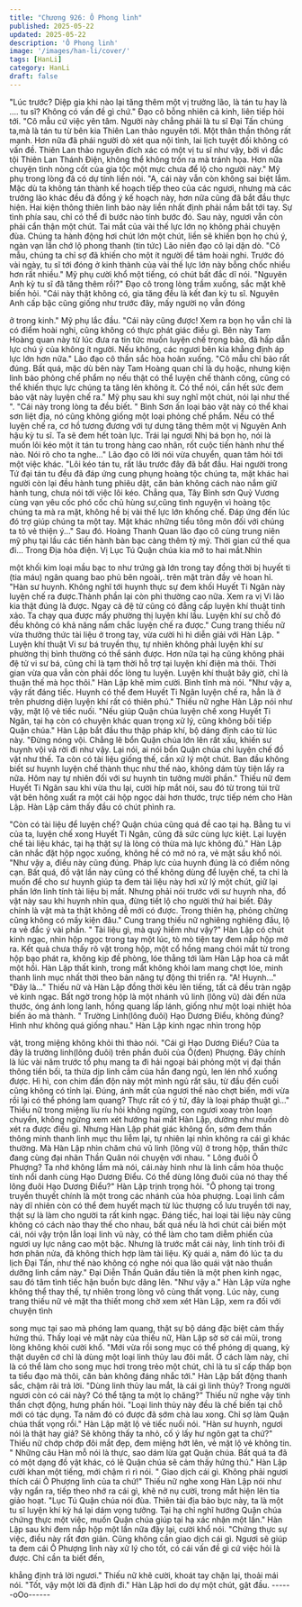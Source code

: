 ```yaml
---
title: "Chương 926: Ô Phong linh"
published: 2025-05-22
updated: 2025-05-22
description: 'Ô Phong linh'
image: '/images/han-li/cover/'
tags: [HanLi]
category: HanLi
draft: false
---
```


"Lúc trước? Diệp gia khi nào lại tăng thêm một vị trưởng lão, là
tán tu hay là …. tu sĩ? Không có vấn đề gì chứ." Đạo cô bỗng
nhiên cả kinh, liên tiếp hỏi tới.
"Cô mẫu cứ việc yên tâm. Người này chẳng phải là tu sĩ Đại Tấn
chúng ta,mà là tán tu từ bên kia Thiên Lan thảo nguyên tới. Một
thân thần thông rất mạnh. Hơn nữa đã phái người dò xét qua nội
tình, lai lịch tuyệt đối không có vấn đề. Thiên Lan thảo nguyên
đích xác có một vị tu sĩ như vậy, bởi vì đắc tội Thiên Lan Thánh
Điện, không thể không trốn ra mà tránh họa. Hơn nữa chuyện tình
nòng cốt của gia tộc một mực chưa để lộ cho người này." Mỹ phụ
trong lòng đã có dự tính liền nói.
"A, cái này vẫn còn không sai biệt lắm. Mặc dù ta không tán thành
kế hoạch tiếp theo của các ngươi, nhưng mà các trưởng lão khác
đều đã đồng ý kế hoạch này, hơn nữa cũng đã bắt đầu thực hiện.
Hai kiện thông thiên linh bảo này liền nhất định phải nắm bắt tới
tay. Sự tình phía sau, chỉ có thể đi bước nào tính bước đó. Sau
này, ngươi vẫn còn phải cẩn thận một chút. Tai mắt của vài thế
lực lớn nọ không phải chuyện đùa. Chúng ta hành động hơi chút
lớn một chút, liền sẽ khiến bọn họ chú ý, ngàn vạn lần chớ lộ
phong thanh (tin tức) Lão niên đạo cô lại dặn dò.
"Cô mẫu, chúng ta chỉ sợ đã khiến cho một ít người để tâm hoài
nghi. Trước đó vài ngày, tu sĩ tới đóng ở kinh thành của vài thế
lực lớn này bỗng chốc nhiều hơn rất nhiều." Mỹ phụ cười khổ một
tiếng, có chút bất đắc dĩ nói.
"Nguyên Anh kỳ tu sĩ đã tăng thêm rồi?" Đạo cô trong lòng trầm
xuống, sắc mặt khẽ biến hỏi.
"Cái này thật không có, gia tăng đều là kết đan kỳ tu sĩ. Nguyên
Anh cấp bậc cũng giống như trước đây, mấy người nọ vẫn đóng

ở trong kinh." Mỹ phụ lắc đầu.
"Cái này cũng được! Xem ra bọn họ vẫn chỉ là có điểm hoài nghi,
cũng không có thực phát giác điều gì. Bên này Tam Hoàng quan
này từ lúc đưa ra tin tức muốn luyện chế trọng bảo, đã hấp dẫn
lực chú ý của không ít người. Nếu không, các ngươi bên kia
khẳng định áp lực lớn hơn nữa." Lão đạo cô thần sắc hòa hoãn
xuống.
"Cô mẫu chỉ bảo rất đúng. Bất quá, mặc dù bên này Tam Hoàng
quan chỉ là dụ hoặc, nhưng kiện linh bảo phỏng chế phẩm nọ nếu
thật có thể luyện chế thành công, cũng có thể khiến thực lực
chúng ta tăng lên không ít. Có thể nói, cần hết sức đem bảo vật
này luyện chế ra." Mỹ phụ sau khi suy nghĩ một chút, nói lại như
thế ".
"Cái này trong lòng ta đều biết. " Bình Sơn ấn loại bảo vật này có
thể khai sơn liệt địa, nó cũng không giống một loại phỏng chế
phẩm. Nếu có thể luyện chế ra, cơ hồ tương đương với tự dưng
tăng thêm một vị Nguyên Anh hậu kỳ tu sĩ. Ta sẽ đem hết toàn
lực. Trái lại ngươi Nhị bá bọn họ, nói là muốn lôi kéo một ít tán tu
trong hàng cao nhân, rốt cuộc tiến hành như thế nào. Nói rõ cho
ta nghe..." Lão đạo cô lời nói vừa chuyển, quan tâm hỏi tới một
việc khác.
"Lôi kéo tán tu, rất lâu trước đây đã bắt đầu. Hai người trong Tứ
đại tán tu đều đã đáp ứng cung phụng hoàng tộc chúng ta, mặt
khác hai người còn lại đều hành tung phiêu dật, căn bản không
cách nào nắm giữ hành tung, chưa nói tới việc lôi kéo. Chẳng
qua, Tây Bỉnh sơn Quỷ Vương cùng vạn yêu cốc phó cốc chủ
hùng sư,cũng tình nguyện vì hoàng tộc chúng ta mà ra mặt,
không hề bị vài thế lực lớn khống chế. Đáp ứng đến lúc đó trợ
giúp chúng ta một tay. Mặt khác những tiểu tông môn đối với
chúng ta tỏ vẻ thiện ý..."
Sau đó. Hoàng Thanh Quan lão đạo cô cùng trung niên mỹ phụ
tại lầu các tiến hành bàn bạc càng thêm tỷ mỷ. Thời gian cứ thế
qua đi...
Trong Địa hỏa điện. Vị Lục Tú Quận chúa kia mở to hai mắt.Nhìn

một khối kim loại mầu bạc to như trứng gà lớn trong tay đồng thời
bị huyết ti (tia máu) ngân quang bao phủ bên ngoài,. trên mặt tràn
đầy vẻ hoan hỉ.
"Hàn sư huynh. Không nghĩ tới huynh thực sự đem khối Huyết Ti
Ngân này luyện chế ra được.Thành phần lại còn phi thường cao
nữa. Xem ra vị Vi lão kia thật đúng là được. Ngay cả đệ tử cũng
có đẳng cấp luyện khí thuật tinh xảo. Ta chạy qua được mấy
phường thị luyện khí lầu. Luyện khí sư chỗ đó đều không có khả
năng nắm chắc luyện chế ra được." Cung trang thiếu nữ vừa
thưởng thức tài liệu ở trong tay, vừa cười hì hì diễn giải với Hàn
Lập.
" Luyện khí thuật Vi sư bá truyền thụ, tự nhiên không phải luyện
khí sư phường thị bình thường có thể sánh được. Hơn nữa tại hạ
cũng không phải đệ tử vi sư bá, cũng chỉ là tạm thời hỗ trợ tại
luyện khí điện mà thôi. Thời gian vừa qua vẫn còn phải dốc lòng
tu luyện. Luyện khí thuật bây giờ, chỉ là thuận thế mà học thôi."
Hàn Lập khẽ mỉm cười. Bình tĩnh mà nói.
"Như vậy a, vậy rất đáng tiếc. Huynh có thể đem Huyết Ti Ngân
luyện chế ra, hẳn là ở trên phương diện luyện khí rất có thiên
phú." Thiếu nữ nghe Hàn Lập nói như vậy, mặt lộ vẻ tiếc nuối.
"Nếu giúp Quận chúa luyện chế xong Huyết Ti Ngân, tại hạ còn
có chuyện khác quan trọng xử lý, cũng không bồi tiếp Quận
chúa." Hàn Lập bắt đầu thu thập pháp khí, bộ dáng định cáo từ
lúc này.
"Đừng nóng vội. Chẳng lẽ bổn Quận chúa lớn lên rất xấu, khiến
sư huynh vội vã rời đi như vậy. Lại nói, ai nói bổn Quận chúa chỉ
luyện chế đồ vật như thế. Ta còn có tài liệu giống thế, cần xử lý
một chút. Ban đầu không biết sư huynh luyện chế thành thục như
thế nào, không dám tùy tiện lấy ra nữa. Hôm nay tự nhiên đối với
sư huynh tin tưởng mười phần." Thiếu nữ đem Huyết Ti Ngân sau
khi vừa thu lại, cười híp mắt nói, sau đó từ trong túi trữ vật bên
hông xuất ra một cái hộp ngọc dài hơn thước, trực tiếp ném cho
Hàn Lập.
Hàn Lập cảm thấy đầu có chút phình ra.

"Còn có tài liệu để luyện chế? Quận chúa cũng quá đề cao tại hạ.
Bằng tu vi của ta, luyện chế xong Huyết Ti Ngân, cũng đã sức
cùng lực kiệt. Lại luyện chế tài liệu khác, tại hạ thật sự là lòng có
thừa mà lực không đủ." Hàn Lập cân nhắc đặt hộp ngọc xuống,
không hề có mở nó ra, vẻ mặt sầu khổ nói.
"Như vậy a, điều này cũng đúng. Pháp lực của huynh đúng là có
điểm nông cạn. Bất quá, đồ vật lần này cũng có thể không dùng
để luyện chế, ta chỉ là muốn để cho sư huynh giúp ta đem tài liệu
này hơi xử lý một chút, giữ lại phần lớn linh tính tài liệu bị mất.
Nhưng phải nói trước với sư huynh nha, đồ vật này sau khi huynh
nhìn qua, đừng tiết lộ cho người thứ hai biết. Đây chính là vật mà
ta thật không dễ mới có được. Trong thiên hạ, phỏng chừng cũng
không có mấy kiện đâu." Cung trang thiếu nữ nghiêng nghiêng
đầu, lộ ra vẻ đắc ý vài phần.
" Tài liệu gì, mà quý hiếm như vậy?" Hàn Lập có chút kinh ngạc,
nhìn hộp ngọc trong tay một lúc, tò mò tiện tay đem nắp hộp mở
ra.
Kết quả chưa thấy rõ vật trong hộp, một cổ hồng mang chói mắt
từ trong hộp bạo phát ra, không kịp đề phòng, lóe thẳng tới làm
Hàn Lập hoa cả mắt một hồi. Hàn Lập thất kinh, trong mắt không
khỏi lam mang chợt lóe, minh thanh linh mục nhất thời theo bản
năng tự động thi triển ra.
"A! Huynh..."
"Đây là..."
Thiếu nữ và Hàn Lập đồng thời kêu lên tiếng, tất cả đều tràn ngập
vẻ kinh ngạc.
Bất ngờ trong hộp là một nhánh vũ linh (lông vũ) dài đến nửa
thước, óng ánh long lanh, hồng quang lấp lánh, giống như một
loại nhiệt hỏa biến ảo mà thành.
" Trường Linh(lông đuôi) Hạo Dương Điểu, không đúng? Hình
như không quá giống nhau." Hàn Lập kinh ngạc nhìn trong hộp

vật, trong miệng không khỏi thì thào nói.
"Cái gì Hạo Dương Điểu? Của ta đây là trường linh(lông đuôi)
trên phần đuôi của Ô(đen) Phượng. Đây chính là lúc vài năm
trước tổ phụ mang ta đi hải ngoại bái phỏng một vị đại thần thông
tiền bối, ta thừa dịp linh cầm của hắn đang ngủ, len lén nhổ xuống
được. Hì hì, con chim đần độn này một mình ngủ rất sâu, từ đầu
đến cuối cũng không có tỉnh lại. Đúng, ánh mắt của ngươi thế nào
chợt biến, mới vừa rồi lại có thể phóng lam quang? Thực rất có ý
tứ, đây là loại pháp thuật gì..." Thiếu nữ trong miệng líu ríu hỏi
không ngừng, con ngươi xoay tròn loạn chuyển, không ngừng
xem xét hướng hai mắt Hàn Lập, dường như muốn dò xét ra được
điều gì.
Nhưng Hàn Lập phát giác không ổn, sớm đem thần thông minh
thanh linh mục thu liễm lại, tự nhiên lại nhìn không ra cái gì khác
thường. Mà Hàn Lập nhìn chăm chú vũ linh (lông vũ) ở trong hộp,
thần thức đang cùng đại nhãn Thần Quân nói chuyện với nhau.
" Lông đuôi Ô Phượng? Ta nhớ không lầm mà nói, cái.này hình
như là linh cầm hỏa thuộc tính nổi danh cùng Hạo Dương Điểu.
Có thể dùng lông đuôi của nó thay thế lông đuôi Hạo Dương
Điểu?" Hàn Lập trịnh trọng hỏi.
"Ô phong tại trong truyền thuyết chính là một trong các nhánh của
hỏa phượng. Loại linh cầm này dĩ nhiên còn có thể đem huyết
mạch từ lúc thượng cổ lưu truyền tới nay, thật sự là làm cho
người ta rất kinh ngạc. Đáng tiếc, hai loại tài liệu này cũng không
có cách nào thay thế cho nhau, bất quá nếu là hơi chút cải biến
một cái, nói vậy trộn lẫn loại linh vũ này, có thể làm cho tam diễm
phiến của ngươi uy lực nâng cao một bậc. Nhưng là trước mắt
cái này, linh tính trôi đi hơn phân nửa, đã không thích hợp làm tài
liệu. Kỳ quái a, năm đó lúc ta du lịch Đại Tấn, như thế nào không
có nghe nói qua lão quái vật nào thuần dưỡng linh cầm này." Đại
Diễn Thần Quân đầu tiên là một phen kinh ngạc, sau đó tâm tình
tiếc hận buồn bực dâng lên.
"Như vậy a." Hàn Lập vừa nghe không thể thay thế, tự nhiên
trong lòng vô cùng thất vọng. Lúc này, cung trang thiếu nữ vẻ mặt
tha thiết mong chờ xem xét Hàn Lập, xem ra đối với chuyện tình

song mục tại sao mà phóng lam quang, thật sự bộ dáng đặc biệt
cảm thấy hứng thú. Thấy loại vẻ mặt này của thiếu nữ, Hàn Lập
sờ sờ cái mũi, trong lòng không khỏi cười khổ.
"Mới vừa rồi song mục có thể phóng dị quang, kỳ thật duyên cớ
chỉ là dùng một loại linh thủy lau đôi mắt. Ở cách làm này, chỉ là
có thể làm cho song mục hơi trong trẻo một chút, chỉ là tu sĩ cấp
thấp bọn ta tiểu đạo mà thôi, căn bản không đáng nhắc tới." Hàn
Lập bất động thanh sắc, chậm rãi trả lời.
"Dùng linh thủy lau mắt, là cái gì linh thủy? Trong người ngươi
còn có cái này? Có thể tặng ta một lọ chăng?" Thiếu nữ nghe vậy
tinh thần chợt động, hưng phấn hỏi.
"Loại linh thủy này đều là chế biến tại chỗ mới có tác dụng. Ta
năm đó có được đã sớm chà lau xong. Chỉ sợ làm Quận chúa
thất vọng rồi." Hàn Lập mặt lộ vẻ tiếc nuối nói.
"Hàn sư huynh, ngươi nói là thật hay giả? Sẽ không thấy ta nhỏ,
cố ý lấy hư ngôn gạt ta chứ?" Thiếu nữ chớp chớp đôi mắt đẹp,
đem miệng hớt lên, vẻ mặt lộ vẻ không tin.
" Những câu Hàn mỗ nói là thực, sao dám lừa gạt Quận chúa. Bất
quá ta đã có một dạng đồ vật khác, có lẽ Quận chúa sẽ cảm thấy
hứng thú." Hàn Lập cười khan một tiếng, mới chậm rì rì nói.
" Giao dịch cái gì. Không phải ngươi thích cái Ô Phượng linh của
ta chứ!" Thiếu nữ nghe xong Hàn Lập nói như vậy ngẩn ra, tiếp
theo nhớ ra cái gì, khẽ nở nụ cười, trong mắt hiện lên tia giảo
hoạt.
"Lục Tú Quận chúa nói đùa. Thiên tài địa bảo bực này, ta là một
tu sĩ luyện khí kỳ há lại dám vọng tưởng. Tại hạ chỉ nghĩ hướng
Quận chúa chứng thực một việc, muốn Quận chúa giúp tại hạ xác
nhận một lần." Hàn Lập sau khi đem nắp hộp một lần nữa đậy lại,
cười khổ nói.
"Chứng thực sự việc, điều này rất đơn giản. Cũng không cần giao
dịch cái gì. Ngươi sẽ giúp ta đem cái Ô Phượng linh này xử lý cho
tốt, có cái vấn đề gì cứ việc hỏi là được. Chỉ cần ta biết đến,

khẳng định trả lời ngươi." Thiếu nữ khẽ cười, khoát tay chặn lại,
thoải mái nói.
"Tốt, vậy một lời đã định đi." Hàn Lập hơi do dự một chút, gật
đầu.
------oOo------
